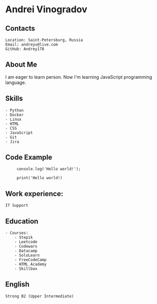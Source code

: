 # Andrei Vinogradov

## Contacts

    Location: Saint-Petersburg, Russia
    Email: andreyv@live.com
    GitHub: Andrey178

## About Me

I am eager to learn person. Now I'm learning JavaScript programming language.

## Skills

    - Python
    - Docker
    - Linux
    - HTML
    - CSS
    - JavaScript
    - Git
    - Jira

## Code Example

```     console.log('Hello world!');```

```     print('Hello world!)```

## Work experience:
    IT Support

## Education
    - Courses:
        - Stepik
        - Leetcode
        - Codewars
        - Datacamp
        - SoloLearn
        - FreeCodeCamp
        - HTML Academy
        - Skillbox

## English

    Strong B2 (Upper Intermediate)